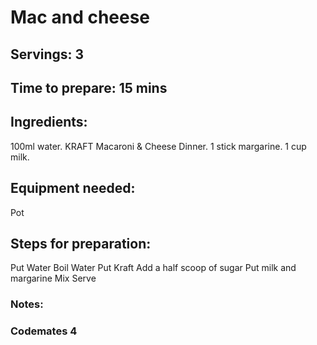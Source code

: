 # Mac and cheese 

## Servings: 3

## Time to prepare: 15 mins

## Ingredients:
100ml water.
KRAFT Macaroni & Cheese Dinner.
1 stick margarine.
1 cup milk.

## Equipment needed:
Pot

## Steps for preparation:
Put Water
Boil Water
Put Kraft
Add a half scoop of sugar
Put milk and margarine
Mix
Serve


### Notes:



### Codemates 4
